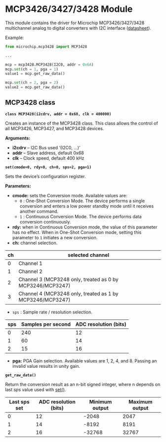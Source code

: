 # MCP3426/3427/3428 Module

This module contains the driver for Microchip MCP3426/3427/3428 multichannel analog to digital converters with I2C interface ([datasheet](http://ww1.microchip.com/downloads/en/DeviceDoc/22226a.pdf)).

Example:

```py
from microchip.mcp3428 import MCP3428

...

mcp = mcp3428.MCP3428(I2C0, addr = 0x6A)
mcp.set(ch = 1, pga = 1)
value1 = mcp.get_raw_data()

mcp.set(ch = 2, pga = 2)
value2 = mcp.get_raw_data()
```

## MCP3428 class


**`class MCP3428(i2cdrv, addr = 0x68, clk = 400000)`**

Creates an instance of the MCP3428 class. This class allows the control of all MCP3426, MCP3427, and MCP3428 devices.


**Arguments:**

    
* **i2cdrv** – I2C Bus used ‘(I2C0, …)’
* **addr** – Slave address, default 0x68
* **clk** – Clock speed, default 400 kHz



**`set(cmode=0, rdy=0, ch=0, sps=2, pga=1)`**

Sets the device’s configuration register.

**Parameters:**


* **cmode:** sets the Conversion mode. Available values are:
    * `0` : One-Shot Conversion Mode. The device performs a single conversion and enters a low power standby mode until it receives another command.
    * `1` : Continuous Conversion Mode. The device performs data conversion continuously.
* **rdy:** when in Continuous Conversion mode, the value of this parameter has no effect. When in One-Shot Conversion mode, setting this parameter to `1` initiates a new conversion.
* **ch:** channel selection.

| ch | selected channel                                          |
|----|-----------------------------------------------------------|
| 0  | Channel 1                                                 |
| 1  | Channel 2                                                 |
| 2  | Channel 3 (MCP3248 only, treated as 0 by MCP3246/MCP3247) |
| 3  | Channel 4 (MCP3248 only, treated as 1 by MCP3246/MCP3247) |

* ```sps``` : Sample rate / resolution selection.


| sps | Samples per second | ADC resolution (bits) |
|-----|--------------------|-----------------------|
| 0   | 240                | 12                    |
| 1   | 60                 | 14                    |
| 2   | 15                 | 16                    |

* **pga:** PGA Gain selection. Available values are 1, 2, 4, and 8. Passing an invalid value results in unity gain.


**`get_raw_data()`**

Return the conversion result as an n-bit signed integer, where n depends on last *sps* value used with [set()](https://docs.zerynth.com/latest/official/lib.microchip.mcp3428/docs/official_lib.microchip.mcp3428_mcp3428.html#set).

| Last sps set | ADC resolution (bits) | Minimum output | Maximum output |
|--------------|-----------------------|----------------|----------------|
| 0            | 12                    | -2048          | 2047           |
| 1            | 14                    | -8192          | 8191           |
| 2            | 16                    | -32768         | 32767          |
